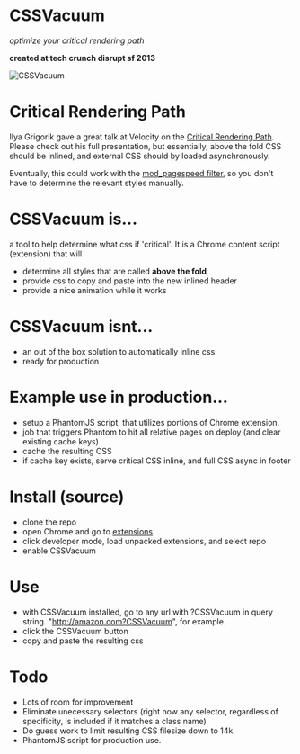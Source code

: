 CSSVacuum
======
_optimize your critical rendering path_

__created at tech crunch disrupt sf 2013__

![CSSVacuum](https://raw.github.com/ndreckshage/CSSVacuum/master/images/cssvacuum.jpg)

Critical Rendering Path
=======================
Ilya Grigorik gave a great talk at Velocity on the [Critical Rendering Path](http://bit.ly/mobilecrp). Please check out his full presentation, but essentially, above the fold CSS should be inlined, and external CSS should by loaded asynchronously.

Eventually, this could work with the [mod_pagespeed filter](https://developers.google.com/speed/pagespeed/module/filter-prioritize-critical-css), so you don't have to determine the relevant styles manually.

CSSVacuum is...
===============
a tool to help determine what css if 'critical'. It is a Chrome content script (extension) that will

+ determine all styles that are called **above the fold**
+ provide css to copy and paste into the new inlined header
+ provide a nice animation while it works

CSSVacuum isnt...
=================
+ an out of the box solution to automatically inline css
+ ready for production

Example use in production...
============================
+ setup a PhantomJS script, that utilizes portions of Chrome extension.
+ job that triggers Phantom to hit all relative pages on deploy (and clear existing cache keys)
+ cache the resulting CSS
+ if cache key exists, serve critical CSS inline, and full CSS async in footer

Install (source)
================
+ clone the repo
+ open Chrome and go to [extensions](chrome://extensions)
+ click developer mode, load unpacked extensions, and select repo
+ enable CSSVacuum

Use
===
+ with CSSVacuum installed, go to any url with ?CSSVacuum in query string. "http://amazon.com?CSSVacuum", for example.
+ click the CSSVacuum button
+ copy and paste the resulting css

Todo
====
+ Lots of room for improvement
+ Eliminate unecessary selectors (right now any selector, regardless of specificity, is included if it matches a class name)
+ Do guess work to limit resulting CSS filesize down to 14k.
+ PhantomJS script for production use.
